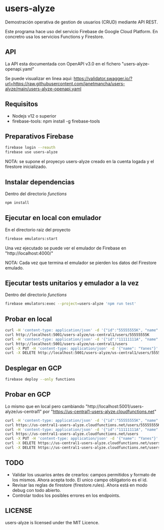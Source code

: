 # users-alyze

Demostración operativa de gestion de usuarios (CRUD) mediante API REST.

Este programa hace uso del servicio Firebase de Google Cloud Platform. En concretro usa los servicios Functions y Firestore.

## API

La API esta documentada con OpenAPI v3.0 en el fichero "users-alyze-openapi.yaml"

Se puede visualizar en linea aqui: <https://validator.swagger.io/?url=https://raw.githubusercontent.com/janetmancha/users-alyze/main/users-alyze-openapi.yaml>

## Requisitos

- Nodejs v12 o superior
- firebase-tools: npm install -g firebase-tools

## Preparativos Firebase

```bash
firebase login --reauth
firebase use users-alyze
```

NOTA: se supone el proyecyo users-alyze creado en la cuenta logada y el firestore inicializado.

## Instalar dependencias

Dentro del directorio *functions*

```bash
npm install
```

## Ejecutar en local con emulador

En el directorio raiz del proyecto

```bash
firebase emulators:start
```

Una vez ejecutado se puede ver el emulador de Firebase en "http://localhost:4000/"

NOTA: Cada vez que termina el emulador se pierden los datos del Firestore emulado.

## Ejecutar tests unitarios y emulador a la vez

Dentro del directorio *functions*

```bash
firebase emulators:exec --project=users-alyze 'npm run test'
```

## Probar en local

```bash
curl -H 'content-type: application/json' -d '{"id":"55555555K", "name": "Janet"}' http://localhost:5001/users-alyze/us-central1/users
curl http://localhost:5001/users-alyze/us-central1/users/55555555K
curl -H 'content-type: application/json' -d '{"id":"11111111A", "name": "Maria"}' http://localhost:5001/users-alyze/us-central1/users
curl http://localhost:5001/users-alyze/us-central1/users
curl -X PUT -H 'content-type: application/json' -d '{"name": "Yanes"}' http://localhost:5001/users-alyze/us-central1/users/55555555K
curl -X DELETE http://localhost:5001/users-alyze/us-central1/users/55555555K
```

## Desplegar en GCP

```bash
firebase deploy --only functions
```

## Probar en GCP

Lo mismo que en local pero cambiando "http://localhost:5001/users-alyze/us-central1" por "https://us-central1-users-alyze.cloudfunctions.net"

```bash
curl -H 'content-type: application/json' -d '{"id":"55555555K", "name": "Janet"}' https://us-central1-users-alyze.cloudfunctions.net/users
curl https://us-central1-users-alyze.cloudfunctions.net/users/55555555K
curl -H 'content-type: application/json' -d '{"id":"11111111A", "name": "Maria"}' https://us-central1-users-alyze.cloudfunctions.net/users
curl https://us-central1-users-alyze.cloudfunctions.net/users
curl -X PUT -H 'content-type: application/json' -d '{"name": "Yanes"}' https://us-central1-users-alyze.cloudfunctions.net/users/55555555K
curl -X DELETE https://us-central1-users-alyze.cloudfunctions.net/users/55555555K
curl -X DELETE https://us-central1-users-alyze.cloudfunctions.net/users/11111111A
```

## TODO

- Validar los usuarios antes de crearlos: campos permitidos y formato de los mismos. Ahora acepta todo. El unico campo obligatorio es el id.
- Revisar las reglas de firestore (firestore.rules). Ahora está en modo debug con todo abierto.
- Controlar todos los posibles errores en los endpoints.

## LICENSE

users-alyze is licensed under the MIT Licence.
